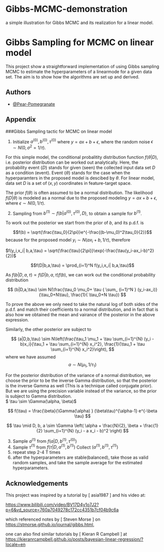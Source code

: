 # Gibbs-MCMC-demonstration
a simple illustration for Gibbs MCMC and its realization for a linear model.

# Gibbs Sampling for MCMC on linear model

This project show a straightforward implementation of using Gibbs sampling MCMC to estimate the hyperparameters of a linearmode for a given data set. The aim is to show how the algorithms are set up and derived. 


## Authors

- [@Pear-Pomegranate](https://github.com/Pear-Pomegranate)


## Appendix

###Gibbs Sampling tactic for MCMC on linear model

1. Initialize $a^{(0)}, b^{(0)}, \tau^{(0)}$
where $y = ax+b+\epsilon$, where the random noise $\epsilon \sim N(0,\sigma ^2 = 1/\tau)$. 
    
For this simple model, the conditional probalitity distribution function $f(\theta | D)$, i.e. posterior distribution can be worked out analytically. Here, the probability event $\{D\}$ stands for given (seen) the collected input data set $D$ as a condition (event). Event $\{\theta\}$ stands for the case when the hyperparamters in the proposed model is descibed by $\theta$. For linear model, data set $D$ is a set of $(x,y)$ coordinates in feature-target space.

The prior $f(\theta)$ is often assumed to be a normal distribution. The likelihood $f(D|\theta)$ is modeled as a normal due to the proposed modeling $y = ax+b+\epsilon$, where 
$\epsilon \sim N(0,1/\tau)$.


2. Sampling from $b^{(1)} \sim f(b| a^{(0)}, \tau^{(0)}, D)$, to obtain a sample for $b^{(1)}$.
    
To work out the posterior we start from the prior of $b$, and its p.d.f. is 

$$f(b) = \sqrt{\frac{\tau_0}{2\pi}}e^{-\frac{(b-\mu_0)^2\tau_0}{2}}$$
because for the proposed model $y_i \sim N(ax_i+b,1/\tau)$, therefore

$f(y_i,x_i| b,a,\tau) = \sqrt{\frac{\tau}{2\pi}}\exp(-\frac{\tau(y_i-ax_i-b)^2}{2})$

$$f(D|b,a,\tau) = \prod_{i=1}^N f(y_i,x_i| b,a,\tau)$$

As $f(b|D,a,\tau)\propto f(D|b,a,\tau) f(b)$, we can work out the conditional probability distribution

$$ (b|D,a,\tau)  \sim N(\frac{\tau_0 \mu_0+ \tau { \sum_ {i=1}^N } (y_i-ax_i)}{\tau_0+N\tau}, \frac{1}{ \tau_0+N \tau})
$$


To prove the above we only need to take the natural log of both sides of the p.d.f. and match their coefficients to a normal distribution, and in fact that is also how we obtained the mean and vairance of the posterior in the above expression.

Similarly, the other posterior are subject to

$$ (a|D,b,\tau) \sim 
N\left(\frac{\tau_1 \mu_1 + \tau \sum_{i=1}^{N} (y_i - b)x_i}{\tau_1 + \tau \sum_{i=1}^{N} x_i^2}, \frac{1}{\tau_1 + \tau \sum_{i=1}^{N} x_i^2}\right),
$$
where we have assumed 
$$ a \sim N(\mu_1,1/\tau_1)$$

For the posterior distribution of the variance of a normal distribution, we choose the prior to be the inverse Gamma distribution, so that the posterior is the inverse Gamma as well (This is a technique called conjugate prior). But we are using the precision variable instead of the variance, so the prior is subject to Gamma distribution.  
$ \tau \sim \Gamma(\alpha, \beta)$

$$
f(\tau) = \frac{\beta}{\Gamma(\alpha) } (\beta\tau)^{\alpha-1} e^{-\beta \tau}
$$

$$
\tau \mid D, b, a \sim \Gamma \left( \alpha + \frac{N}{2}, \beta + \frac{1}{2} \sum_{i=1}^{N} (y_i - a x_i - b)^2 \right)
$$

3. Sample $a^{(1)}$ from $f (a|D,b^{(1)},\tau^{(0)})$
4. Sample $\tau^{(1)}$ from $f (\tau|D,a^{(1)}, b^{(1)})$
    Collect $(a^{(1)}, b^{(1)}, \tau^{(1)})$
5. repeat step 2-4 T times
6. after the hyperparameters are stable(balanced), take those as valid random samples, and take the sample average for the estimated hyperparameters.
## Acknowledgements

This project was inspired by a tutorial by [ asia1987 ] and his video at:

https://www.bilibili.com/video/BV17D4y1o7J2?p=6&vd_source=760a7049278c172cc4351b7cf04b9c6a

which referenced notes by [ Steven Morse ] on https://stmorse.github.io/journal/gibbs.html,

one can also find similar tutorials by [ Kieran R Campbell ] at https://kieranrcampbell.github.io/posts/bayesian-linear-regression/?locale=en
